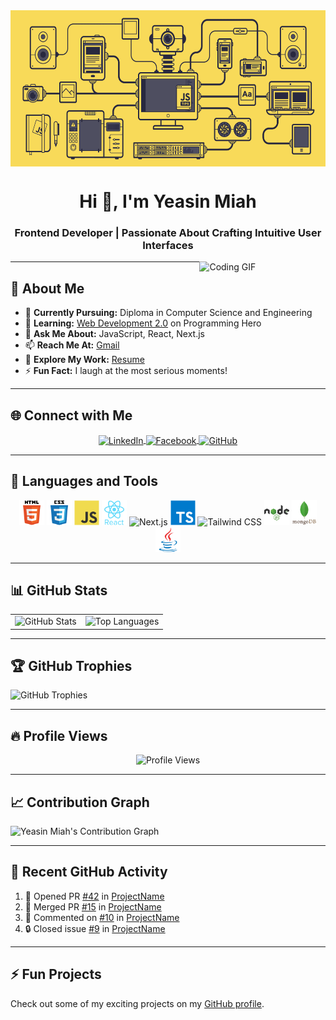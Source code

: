 <img align="center" width="100%" height="250px" alt="Coding GIF" src="/twahanurGithubBG.gif">  

<h1 align="center">Hi 👋, I'm Yeasin Miah</h1> 
<h3 align="center">Frontend Developer | Passionate About Crafting Intuitive User Interfaces</h3>  

<img align="right" alt="Coding GIF" width="40%" src="/twahanurGithub.gif">

---

## 💫 About Me
- 🔭 **Currently Pursuing:** Diploma in Computer Science and Engineering  
- 🌱 **Learning:** [Web Development 2.0](https://web.programming-hero.com/) on Programming Hero  
- 💬 **Ask Me About:** JavaScript, React, Next.js  
- 📫 **Reach Me At:** [Gmail](mailto:yeasinmiah1272001@gmail.com)  
- 📄 **Explore My Work:** [Resume](https://yeasinportfolio.vercel.app)  
- ⚡ **Fun Fact:** I laugh at the most serious moments!  

---

## 🌐 Connect with Me 
<p align="center">
  <a href="https://www.linkedin.com/in/yeasin-miah-198b5829a/" target="_blank">
    <img align="center" src="https://raw.githubusercontent.com/rahuldkjain/github-profile-readme-generator/master/src/images/icons/Social/linked-in-alt.svg" alt="LinkedIn" height="30" width="40" />
  </a>
  <a href="https://www.facebook.com/ysm.yasin.5" target="_blank">
    <img align="center" src="https://raw.githubusercontent.com/rahuldkjain/github-profile-readme-generator/master/src/images/icons/Social/facebook.svg" alt="Facebook" height="30" width="40" />
  </a>
  <a href="https://github.com/yeasinmiah1272001" target="_blank">
    <img align="center" src="https://raw.githubusercontent.com/rahuldkjain/github-profile-readme-generator/master/src/images/icons/Social/github.svg" alt="GitHub" height="30" width="40" />
  </a>
</p>

---

## 🚀 Languages and Tools 
<p align="center">  
  <img src="https://raw.githubusercontent.com/devicons/devicon/master/icons/html5/html5-original-wordmark.svg" alt="HTML5" width="40" height="40" />
  <img src="https://raw.githubusercontent.com/devicons/devicon/master/icons/css3/css3-original-wordmark.svg" alt="CSS3" width="40" height="40" />
  <img src="https://raw.githubusercontent.com/devicons/devicon/master/icons/javascript/javascript-original.svg" alt="JavaScript" width="40" height="40" />
  <img src="https://raw.githubusercontent.com/devicons/devicon/master/icons/react/react-original-wordmark.svg" alt="React" width="40" height="40" />
  <img src="https://cdn.worldvectorlogo.com/logos/nextjs-2.svg" alt="Next.js" width="40" height="40" />
  <img src="https://raw.githubusercontent.com/devicons/devicon/master/icons/typescript/typescript-original.svg" alt="TypeScript" width="40" height="40" />
  <img src="https://www.vectorlogo.zone/logos/tailwindcss/tailwindcss-icon.svg" alt="Tailwind CSS" width="40" height="40" />
  <img src="https://raw.githubusercontent.com/devicons/devicon/master/icons/nodejs/nodejs-original-wordmark.svg" alt="Node.js" width="40" height="40" />
  <img src="https://raw.githubusercontent.com/devicons/devicon/master/icons/mongodb/mongodb-original-wordmark.svg" alt="MongoDB" width="40" height="40" />
  <img src="https://raw.githubusercontent.com/devicons/devicon/master/icons/java/java-original.svg" alt="Java" width="40" height="40" />
</p>

---

## 📊 GitHub Stats

<table>
  <tr>
    <td>
      <img src="https://github-readme-stats.vercel.app/api?username=yeasinmiah1272001&show_icons=true&theme=radical" alt="GitHub Stats" />
    </td>
    <td>
      <img src="https://github-readme-stats.vercel.app/api/top-langs/?username=yeasinmiah1272001&layout=compact&theme=radical" alt="Top Languages" />
    </td>
  </tr>
</table>

---

## 🏆 GitHub Trophies

![GitHub Trophies](https://github-profile-trophy.vercel.app/?username=yeasinmiah1272001&theme=radical&row=1&column=3&no-frame=true&margin-w=15)

---

## 🔥 Profile Views

<p align="center">
  <img src="https://komarev.com/ghpvc/?username=yeasinmiah1272001&color=brightgreen" alt="Profile Views" />
</p>

---

## 📈 Contribution Graph

![Yeasin Miah's Contribution Graph](https://activity-graph.herokuapp.com/graph?username=yeasinmiah1272001&theme=radical)

---

## 🧐 Recent GitHub Activity

<!--START_SECTION:activity-->
1. 💪 Opened PR [#42](https://github.com/yeasinmiah1272001/ProjectName/pull/42) in [ProjectName](https://github.com/yeasinmiah1272001/ProjectName)
2. 🎉 Merged PR [#15](https://github.com/yeasinmiah1272001/ProjectName/pull/15) in [ProjectName](https://github.com/yeasinmiah1272001/ProjectName)
3. 💬 Commented on [#10](https://github.com/yeasinmiah1272001/ProjectName/issues/10) in [ProjectName](https://github.com/yeasinmiah1272001/ProjectName)
4. 🔒 Closed issue [#9](https://github.com/yeasinmiah1272001/ProjectName/issues/9) in [ProjectName](https://github.com/yeasinmiah1272001/ProjectName)
<!--END_SECTION:activity-->

---

## ⚡ Fun Projects
Check out some of my exciting projects on my [GitHub profile](https://github.com/yeasinmiah1272001).
